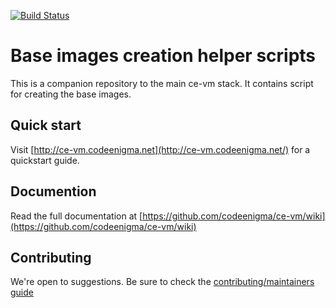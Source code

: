 [![Build Status](https://travis-ci.org/codeenigma/ce-vm-base.svg?branch=master)](https://travis-ci.org/codeenigma/ce-vm-base.svg?branch=master)
# Base images creation helper scripts

This is a companion repository to the main ce-vm stack. 
It contains script for creating the base images.
## Quick start

Visit [http://ce-vm.codeenigma.net](http://ce-vm.codeenigma.net/) for a quickstart guide.

## Documention

Read the full documentation at [https://github.com/codeenigma/ce-vm/wiki](https://github.com/codeenigma/ce-vm/wiki)

## Contributing

We're open to suggestions. Be sure to check the [contributing/maintainers guide](https://github.com/codeenigma/ce-vm/blob/master/CONTRIBUTING.md)
